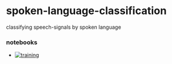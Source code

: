 # spoken-language-classification
classifying speech-signals by spoken language

### notebooks
    
* [![training](https://colab.research.google.com/assets/colab-badge.svg)](https://colab.research.google.com/github/fraunhofer-iais/spoken-language-classification/nemo_lang_clf_training.ipynb)